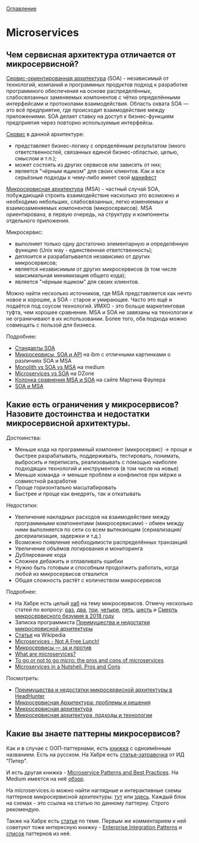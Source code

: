 [Оглавление](../README.md)

# Microservices

## Чем сервисная архитектура отличается от микросервисной?

[Сервис-ориентированная архитектура](https://en.wikipedia.org/wiki/Service-oriented_architecture) (SOA) - независимый от технологий, компаний и программных продуктов подход к разработке программного обеспечения на основе распределённых, слабосвязанных заменяемых компонентов с чётко определёнными интерфейсами и протоколами взаимодействия. Область охвата SOA — это всё предприятие, где происходит взаимодействие между приложениями. SOA делает ставку на доступ к бизнес-функциям предприятия через повторно используемые интерфейсы.

[Сервис](https://web.archive.org/web/20160819141303/http://opengroup.org/soa/source-book/soa/soa.htm) в данной архитектуре:
- представляет бизнес-логику с определённым результатом (много ответственностей, связанных единой бизнес-областью, целью, смыслом и т.п.);
- может состоять из других сервисов или зависеть от них;
- является "чёрным ящиком" для своих клиентов.
Как и все серьёзные подходы к чему-либо имеет свой [манифест](http://www.soa-manifesto.org/default_russian.html)

[Микросервисная архитектура](https://en.wikipedia.org/wiki/Microservices) (MSA) - частный случай SOA, побуждающий строить взаимодействие насколько это возможно и необходимо небольших, слабосвязанных, легко изменяемых и взаимозаменяемых компонентов (микросервисов). MSA ориентирована, в первую очередь, на структуру и компоненты отдельного приложения.

Микросервис:
- выполняет только одну достаточно элементарную и определённую функцию (Unix way - единственная ответственность);
- деплоится и разрабатывается независимо от других микросервисов;
- является независимым от других микросервисов (в том числе максимальная минимизация общего кода);
- является "чёрным ящиком" для своих клиентов.

Можно найти несколько источников, где MSA представляется как нечто новое и хорошее, а SOA - старое и умирающее. Часто это ещё и подаётся под соусом технологий. ИМХО - это больше маркетинговая туфта, чем хорошее сравнение. MSA и SOA не завязаны на технологии и не ограничивают в их использовании. Более того, оба подхода можно совмещать с пользой для бизнеса.

Подробнее:
- [Стандарты SOA](https://publications.opengroup.org/standards/soa)
- [Микросервисы, SOA и API](https://www.ibm.com/developerworks/ru/library/1601_clark-trs/index.html) на ibm с отличными картинками о различиях SOA и MSA
- [Monolith vs SOA vs MSA](https://medium.com/@leprosus/monolith-vs-soa-vs-msa-8767bfebe00) на medium
- [Microservices vs SOA](https://dzone.com/articles/microservices-vs-soa-whats-the-difference) на DZone
- [Колонка сравнения MSA и SOA](https://martinfowler.com/articles/microservices.html#MicroservicesAndSoa) на сайте Мартина Фаулера
- [SOA и MSA](https://www.opengroup.org/soa/source-book/msawp/p3.htm)

## Какие есть ограничения у микросервисов? Назовите достоинства и недостатки микросервисной архитектуры.

Достоинства:
- Меньше кода на программный компонент (микросервис) -> проще и быстрее разрабатывать, поддерживать, тестировать, понимать, выбросить и переписать, реализовывать с помощью наиболее подходящих технологий и инструментов (в том числе на новье)
- Меньше команда -> меньше проблем и конфликтов при мёрже и совместной разработке
- Проще горизонтально масштабировать
- Быстрее и проще как внедрять, так и откатывать

Недостатки:
- Увеличение накладных расходов на взаимодействие между программными компонентами (микросервисами) - обмен между ними выполняется по сети со всем вытекающим (сериализация/десериализация, задержки и т.д.)
- Возможно появление необходимости распределённых транзакций
- Увеличение объёмов логирования и мониторинга
- Дублирование кода
- Сложнее дебажить и отлавливать ошибки
- Нужно быть готовым и способным продолжить работать, когда любой из микросервисов отвалится
- Общая сложность растёт с количеством микросервисов

Подробнее:
- На Хабре есть целый [хаб](https://habr.com/ru/hub/microservices/) на тему микросервисов. Отмечу несколько статей по вопросу: [раз](https://habr.com/ru/post/416819/), [два](https://habr.com/ru/post/427215/), [три](https://habr.com/ru/post/311208/), [четыре](https://habr.com/ru/post/303778/), [пять](https://habr.com/ru/company/raiffeisenbank/blog/427953/), [шесть](https://habr.com/ru/post/489912/) и [Смерть микросервисного безумия в 2018 году](https://habr.com/ru/company/flant/blog/347518/)
- Записка программиста [Преимущества и недостатки микросервисной архитектуры](https://eax.me/micro-service-architecture/)
- [Статья](https://en.wikipedia.org/wiki/Microservices) на Wikipedia
- [Microservices - Not A Free Lunch!](http://highscalability.com/blog/2014/4/8/microservices-not-a-free-lunch.html)
- [Микросервисы — за и против](http://devopsru.com/news/2016-05-10-microservice-trade-offs.html)
- [What are microservices?](https://raygun.com/blog/what-are-microservices/)
- [To go or not to go micro: the pros and cons of microservices](https://medium.com/@goodrebels/to-go-or-not-to-go-micro-the-pros-and-cons-of-microservices-7967418ff06)
- [Microservices in a Nutshell. Pros and Cons](https://phauer.com/2015/microservices-nutshell-pros-cons/)

Посмотреть:
- [Преимущества и недостатки микросервисной архитектуры в HeadHunter](https://www.youtube.com/watch?v=7WT_Rl6m2DU)
- [Микросервисная Архитектура: проблемы и решения](https://www.youtube.com/watch?v=GIslwdE2DWY)
- [Микросервисная архитектура](https://www.youtube.com/watch?v=wXaoKroEnp4)
- [Микросервисная архитектура, подходы и технологии](https://www.youtube.com/watch?v=FF-GZ7iipwc)

## Какие вы знаете паттерны микросервисов?

Как и в случае с ООП-паттернами, есть [книжка](https://microservices.io/book) с одноимённым названием. Есть на русском. На Хабре есть [статья-затравочка](https://habr.com/ru/company/piter/blog/462519/) от ИД "Питер".

И есть другая книжка - [Microservice Patterns and Best Practices](https://www.packtpub.com/application-development/microservice-patterns-and-best-practices). На Medium имеется на неё [обзор](https://medium.com/@alexanderpolomodov/%D0%BE%D0%B1%D0%B7%D0%BE%D1%80-%D0%BA%D0%BD%D0%B8%D0%B3%D0%B8-microservice-patterns-and-best-practices-dce7785b9c45).

На microservices.io можно найти наглядные и интерактивные схемы паттернов микросервисной архитектуры: [тут](https://microservices.io/patterns/microservices.html) или [здесь](https://microservices.io/patterns/). Каждый блок на схемах - это ссылка на статью по данному паттерну. Строго рекомендую.

Также на Хабре есть [статья](https://habr.com/ru/company/piter/blog/275633/) по теме. Первым же комментарием к ней советуют тоже интересную книжку - [Enterprise Integration Patterns](https://www.enterpriseintegrationpatterns.com/index.html) и [список](https://www.enterpriseintegrationpatterns.com/patterns/messaging/toc.html) паттернов из неё.